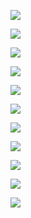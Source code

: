 ![](https://cloud.githubusercontent.com/assets/13816109/9313138/dbd27e9a-453e-11e5-8dc9-e1231057989d.PNG)

![](https://cloud.githubusercontent.com/assets/13816109/9331961/e56da7da-45df-11e5-804c-c763f9d493b4.PNG)


![](https://cloud.githubusercontent.com/assets/13816109/9332003/305f8312-45e0-11e5-89ea-97add1961f38.PNG)

![](https://cloud.githubusercontent.com/assets/13816109/9332017/493542b4-45e0-11e5-8bf5-55274384fe08.PNG)

![](https://cloud.githubusercontent.com/assets/13816109/9332038/59a203d0-45e0-11e5-947d-815398a14dfa.PNG)

![](https://cloud.githubusercontent.com/assets/13816109/9332100/ae683b78-45e0-11e5-8fbc-134bbf7a49dc.PNG)

![](https://cloud.githubusercontent.com/assets/13816109/9332129/d46f90a0-45e0-11e5-8578-0ad21ec9976c.PNG)


![](https://cloud.githubusercontent.com/assets/13816109/9332150/ec0fc22a-45e0-11e5-9f2b-b57ed4bf633e.PNG)

![](https://cloud.githubusercontent.com/assets/13816109/9332199/23993672-45e1-11e5-8c3c-b6e51ce33dac.PNG)

![](https://cloud.githubusercontent.com/assets/13816109/9332217/385bab94-45e1-11e5-8c08-a77bbd800ebe.PNG)

![](https://cloud.githubusercontent.com/assets/13816109/9332233/4e739446-45e1-11e5-86dd-749d68f6693a.PNG)